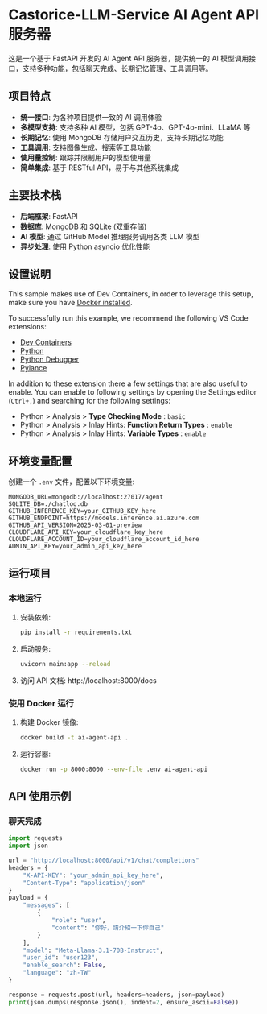 # Castorice-LLM-Service AI Agent API 服务器

这是一个基于 FastAPI 开发的 AI Agent API 服务器，提供统一的 AI 模型调用接口，支持多种功能，包括聊天完成、长期记忆管理、工具调用等。

## 项目特点

- **统一接口**: 为各种项目提供一致的 AI 调用体验
- **多模型支持**: 支持多种 AI 模型，包括 GPT-4o、GPT-4o-mini、LLaMA 等
- **长期记忆**: 使用 MongoDB 存储用户交互历史，支持长期记忆功能
- **工具调用**: 支持图像生成、搜索等工具功能
- **使用量控制**: 跟踪并限制用户的模型使用量
- **简单集成**: 基于 RESTful API，易于与其他系统集成

## 主要技术栈

- **后端框架**: FastAPI
- **数据库**: MongoDB 和 SQLite (双重存储)
- **AI 模型**: 通过 GitHub Model 推理服务调用各类 LLM 模型
- **异步处理**: 使用 Python asyncio 优化性能

## 设置说明

This sample makes use of Dev Containers, in order to leverage this setup, make sure you have [Docker installed](https://www.docker.com/products/docker-desktop).

To successfully run this example, we recommend the following VS Code extensions:

- [Dev Containers](https://marketplace.visualstudio.com/items?itemName=ms-vscode-remote.remote-containers)
- [Python](https://marketplace.visualstudio.com/items?itemName=ms-python.python)
- [Python Debugger](https://marketplace.visualstudio.com/items?itemName=ms-python.debugpy)
- [Pylance](https://marketplace.visualstudio.com/items?itemName=ms-python.vscode-pylance) 

In addition to these extension there a few settings that are also useful to enable. You can enable to following settings by opening the Settings editor (`Ctrl+,`) and searching for the following settings:

- Python > Analysis > **Type Checking Mode** : `basic`
- Python > Analysis > Inlay Hints: **Function Return Types** : `enable`
- Python > Analysis > Inlay Hints: **Variable Types** : `enable`

## 环境变量配置

创建一个 `.env` 文件，配置以下环境变量:

```env
MONGODB_URL=mongodb://localhost:27017/agent
SQLITE_DB=./chatlog.db
GITHUB_INFERENCE_KEY=your_GITHUB_KEY_here
GITHUB_ENDPOINT=https://models.inference.ai.azure.com
GITHUB_API_VERSION=2025-03-01-preview
CLOUDFLARE_API_KEY=your_cloudflare_key_here
CLOUDFLARE_ACCOUNT_ID=your_cloudflare_account_id_here
ADMIN_API_KEY=your_admin_api_key_here
```

## 运行项目

### 本地运行

1. 安装依赖:
   ```bash
   pip install -r requirements.txt
   ```

2. 启动服务:
   ```bash
   uvicorn main:app --reload
   ```

3. 访问 API 文档: http://localhost:8000/docs

### 使用 Docker 运行

1. 构建 Docker 镜像:
   ```bash
   docker build -t ai-agent-api .
   ```

2. 运行容器:
   ```bash
   docker run -p 8000:8000 --env-file .env ai-agent-api
   ```

## API 使用示例

### 聊天完成

```python
import requests
import json

url = "http://localhost:8000/api/v1/chat/completions"
headers = {
    "X-API-KEY": "your_admin_api_key_here",
    "Content-Type": "application/json"
}
payload = {
    "messages": [
        {
            "role": "user",
            "content": "你好，請介紹一下你自己"
        }
    ],
    "model": "Meta-Llama-3.1-70B-Instruct",
    "user_id": "user123",
    "enable_search": False,
    "language": "zh-TW"
}

response = requests.post(url, headers=headers, json=payload)
print(json.dumps(response.json(), indent=2, ensure_ascii=False))
```
<!-- 
## 将API升级为AI Agent的实施指南

当前系统已经实现了API层面的功能，接下来可以升级为全功能AI Agent。以下是实施路线图：

### 1. 增强工具函数系统

扩展 `app/utils/tools.py` 添加更多工具：

```python
# app/utils/tools.py

async def search_web(query: str) -> str:
    """执行网络搜索并返回结果"""
    # 实现搜索API的集成
    pass

async def analyze_data(data_source: str, query: str) -> dict:
    """分析数据"""
    # 实现数据分析逻辑
    pass

async def execute_tool(tool_name: str, tool_input: any) -> str:
    """工具执行统一入口"""
    tool_map = {
        "search_web": search_web,
        "analyze_data": analyze_data,
        # 添加更多工具
    }
    
    if tool_name not in tool_map:
        return f"错误: 未找到工具 '{tool_name}'"
    
    return await tool_map[tool_name](tool_input)
```

### 2. 实现ReAct框架

创建 `app/services/agent_service.py` 实现思考-行动-观察循环：

```python
# app/services/agent_service.py
from typing import List, Dict, Any
from app.services.llm_service import llm_service
from app.utils.tools import execute_tool

class AgentService:
    def __init__(self):
        self.llm_service = llm_service
        
    async def run_agent(self, user_id: str, task: str, model: str, max_steps: int = 5):
        """执行Agent任务，实现ReAct框架"""
        history = []
        
        for step in range(max_steps):
            # 获取思考和行动
            response = await self.llm_service.get_agent_response(task, history, model)
            
            # 如果决定直接回答
            if response["action"] == "answer":
                return {
                    "status": "complete",
                    "answer": response["action_input"],
                    "steps": history
                }
            
            # 执行工具调用
            observation = await execute_tool(response["action"], response["action_input"])
            history.append({
                "thought": response["thought"],
                "action": response["action"],
                "input": response["action_input"],
                "observation": observation
            })
            
        # 最终回答
        final_response = await self.llm_service.get_final_answer(task, history, model)
        return {
            "status": "complete",
            "answer": final_response,
            "steps": history
        }

agent_service = AgentService()
```

### 3. 添加API端点

在 `app/routers/api.py` 中：

```python
@router.post("/agent/run")
async def run_agent(
    request: schemas.AgentRequest,
    settings: Settings = Depends(get_settings_dependency),
    api_key: str = Depends(get_api_key)
):
    """执行Agent任务"""
    result = await agent_service.run_agent(
        user_id=request.user_id,
        task=request.task,
        model=request.model,
        max_steps=request.max_steps
    )
    
    return result
```

### 4. 关键概念与实施路线图

#### Agent核心组件

1. **工具系统**：Agent可以调用的各种功能
   - 搜索工具：从互联网获取最新信息
   - 数据分析工具：处理各种格式的数据
   - 文件处理工具：读取和处理文件内容

2. **记忆系统**：短期和长期记忆
   - 短期记忆：当前任务的执行历史
   - 长期记忆：用户偏好和过往交互的向量化存储

3. **推理引擎**：基于LLM的决策和思考能力
   - 思考能力：分析问题，合理规划解决方案
   - 行动选择：确定最佳下一步行动
   - 观察分析：理解执行结果，调整后续步骤

4. **规划系统**：分解任务为细化步骤
   - 任务理解：深入理解用户需求
   - 步骤规划：将复杂任务分解为可管理的步骤
   - 适应性调整：根据执行过程中的新信息调整计划

#### 分阶段实施计划

1. **第一阶段**: 构建基本工具系统
   - 实现工具注册机制
   - 添加3-5个核心工具
   - 完成工具执行框架

2. **第二阶段**: 实现ReAct框架
   - 构建"思考-行动-观察"循环
   - 实现推理逻辑和决策机制
   - 建立交互历史记录系统

3. **第三阶段**: 添加任务规划能力
   - 实现任务分析与目标识别
   - 建立递归子目标处理
   - 添加执行计划生成功能

4. **第四阶段**: 增强记忆检索系统
   - 实现嵌入向量存储
   - 添加相似度搜索功能
   - 建立长期记忆更新机制

5. **第五阶段**: 集成完整Agent流程
   - 将所有组件连接为完整流程
   - 添加用户反馈处理
   - 实现错误处理和自动恢复能力

#### 工具系统示例

```python
# 工具注册机制示例
from typing import Dict, Callable, Any, List
import inspect
import asyncio

class ToolRegistry:
    """工具注册系统，管理所有可用工具"""
    
    def __init__(self):
        self._tools: Dict[str, Callable] = {}
        self._tool_descriptions: Dict[str, Dict[str, Any]] = {}
        
    def register(self, name: str, description: str, tool_func: Callable):
        """注册新工具"""
        self._tools[name] = tool_func
        
        # 获取函数参数信息，自动生成参数描述
        sig = inspect.signature(tool_func)
        params = {}
        required = []
        
        for param_name, param in sig.parameters.items():
            if param_name == 'self':
                continue
                
            param_info = {"type": "string"}
            if param.annotation != inspect.Parameter.empty:
                if param.annotation == str:
                    param_info["type"] = "string"
                elif param.annotation == int:
                    param_info["type"] = "integer"
                
            # 检查参数是否有默认值
            if param.default == inspect.Parameter.empty:
                required.append(param_name)
                
            params[param_name] = param_info
        
        # 存储工具描述
        self._tool_descriptions[name] = {
            "name": name,
            "description": description,
            "parameters": {
                "type": "object",
                "properties": params,
                "required": required
            }
        }
```

完整的实施指南、示例代码和实现细节可参考 [AI Agent 实现指南](docs/agent_implementation.md)。

## AI Agent使用指南

一旦您实施了AI Agent功能，可以通过以下方式与Agent交互:

### 1. 使用API直接调用

```python
import requests
import json

url = "http://localhost:8000/api/v1/agent/run"
headers = {
    "X-API-KEY": "your_admin_api_key_here",
    "Content-Type": "application/json"
}
payload = {
    "user_id": "user123",
    "task": "帮我查找深圳明天的天气预报，并分析是否适合户外活动",
    "model": "Meta-Llama-3.1-70B-Instruct",
    "max_steps": 3  # 允许Agent最多执行3个步骤
}

response = requests.post(url, headers=headers, json=payload)
result = response.json()

print("Agent回答:", result["answer"])
print("\n执行步骤:")
for i, step in enumerate(result["steps"], 1):
    print(f"步骤 {i}:")
    print(f"思考: {step['thought']}")
    print(f"行动: {step['action']}")
    print(f"输入: {step['input']}")
    print(f"观察: {step['observation']}")
    print()
```

### 2. 查看执行历史

```python
import requests

url = "http://localhost:8000/api/v1/agent/history/user123"
headers = {
    "X-API-KEY": "your_admin_api_key_here"
}

response = requests.get(url, headers=headers)
history = response.json()["history"]

for item in history:
    print(f"任务: {item['task']}")
    print(f"时间: {item['timestamp']}")
    print(f"回答: {item['answer']}")
    print("---")
```

### 3. 典型用例示例

以下是一些Agent可以处理的典型用例:

#### 数据分析任务

```
"分析sales_data.csv文件，找出销售额最高的三个月，并解释可能的原因"
```

#### 复杂信息检索

```
"收集有关近期人工智能法规的信息，特别是欧盟和美国在2024年出台的新规定"
```

#### 多步骤问题解决

```
"帮我设计一个简单的健身计划，考虑我每周只有3天时间，每次1小时，目标是增肌"
```

#### 创意生成与建议

```
"我需要为一个科技初创公司想出5个可能的名称，公司专注于环保数据分析"
```

### 4. 自定义工具开发

您可以通过以下步骤添加自定义工具:

1. 在 `app/utils/tools.py` 中定义新工具函数
2. 在 `register_tools()` 函数中注册该工具
3. 重启服务以使新工具生效

工具函数示例:

```python
async def generate_chart(data_path: str, chart_type: str, x_column: str, y_column: str) -> str:
    """
    生成数据可视化图表
    
    参数:
    - data_path: 数据文件路径
    - chart_type: 图表类型 (bar, line, scatter)
    - x_column: X轴列名
    - y_column: Y轴列名
    """
    # 实现图表生成逻辑
    # ...
    
    # 返回图表的base64或URL
    return chart_base64
    
# 在register_tools()中注册
tool_registry.register(
    "generate_chart",
    "生成数据可视化图表，支持柱状图、折线图和散点图",
    generate_chart
)
```

## AI Agent最佳实践与故障排除

### 最佳实践

1. **任务清晰明确**
   - 给Agent的任务应该清晰、具体，并明确预期结果
   - 例如："查找2024年第一季度销售数据并制作图表"比"分析销售数据"更好

2. **合理设置步骤限制**
   - 对于简单任务，3-5个步骤通常足够
   - 对于复杂任务，可能需要8-10个步骤，或拆分为多个子任务

3. **设计良好的工具函数**
   - 工具函数应该有明确的单一职责
   - 提供详细的参数说明和错误处理
   - 返回结构化、易于理解的结果

4. **内存使用优化**
   - 对于长对话，使用向量数据库存储历史记忆
   - 实现相关性过滤，只检索与当前任务相关的历史信息

5. **模型选择**
   - 简单任务可使用较小模型如LLaMA-3.1-8B
   - 复杂任务需要更强大的模型如GPT-4o或LLaMA-3.1-70B

### 故障排除

1. **Agent卡在循环中**
   - **症状**: Agent重复执行类似步骤但不取得进展
   - **解决方案**: 
     - 提高提示词清晰度
     - 设置合理的最大步骤数
     - 在AgentService中添加循环检测逻辑

2. **工具执行失败**
   - **症状**: 工具返回错误，Agent无法处理
   - **解决方案**:
     - 改进工具错误处理，返回具体错误信息
     - 在工具函数中添加参数验证
     - 实现自动重试机制

3. **回答不相关或不完整**
   - **症状**: Agent回答与任务不相关或不完整
   - **解决方案**:
     - 改进最终回答提示词，强调任务目标
     - 在回答前添加验证步骤，确保回答相关性
     - 使用更强大的模型

4. **性能问题**
   - **症状**: Agent响应时间过长
   - **解决方案**:
     - 实现工具并行执行
     - 优化数据库查询
     - 对常见任务实现结果缓存

### 日志与监控

有效的日志记录和监控对于排查Agent问题至关重要。确保：

1. 记录每个Agent步骤的详细信息：
   ```python
   logger.info(f"步骤 {step}: 思考={thought}, 行动={action}, 结果={observation[:100]}...")
   ```

2. 监控工具执行时间：
   ```python
   start_time = time.time()
   result = await tool_func(**params)
   execution_time = time.time() - start_time
   logger.debug(f"工具 {tool_name} 执行时间: {execution_time:.2f}s")
   ```

3. 跟踪用户满意度：
   ```python
   @router.post("/agent/feedback")
   async def submit_feedback(
       request: schemas.FeedbackRequest,
       api_key: str = Depends(get_api_key)
   ):
       """提交Agent回答的反馈"""
       # 存储反馈并用于改进Agent
   ```

## 未来扩展方向

本项目作为基础框架，为构建强大的AI Agent提供了起点。以下是一些值得探索的扩展方向：

### 1. 多代理协作系统

实现多个专业Agent协作解决复杂问题：
- 研究Agent：专注于信息检索和分析
- 规划Agent：负责任务分解和规划
- 执行Agent：执行具体操作和工具调用
- 协调Agent：管理其他Agent并整合结果

```python
class AgentCoordinator:
    def __init__(self):
        self.research_agent = ResearchAgent()
        self.planning_agent = PlanningAgent()
        self.execution_agent = ExecutionAgent()
        
    async def solve_problem(self, task: str):
        # 1. 规划阶段
        plan = await self.planning_agent.create_plan(task)
        
        # 2. 研究阶段
        research_results = await self.research_agent.gather_information(task, plan)
        
        # 3. 执行阶段
        result = await self.execution_agent.execute_plan(plan, research_results)
        
        return result
```

### 2. 持久化对话状态

实现支持长期任务和会话的持久化机制：
- 保存Agent执行状态，支持暂停和恢复
- 维护会话上下文，实现跨会话的连续性
- 建立任务队列，处理需要长时间执行的任务

### 3. 自适应智能

让Agent随着使用而变得更智能：
- 基于用户反馈学习和改进决策
- 收集成功的解决方案模式，用于类似问题
- 根据不同任务自动调整策略

### 4. 自定义Agent个性

为不同领域或用途创建专业化Agent：
- 客服Agent：优化对客户问题的响应
- 研究Agent：专注于深入信息检索和分析
- 教育Agent：具有教学能力和耐心解释

### 5. 安全与隐私增强

加强Agent系统的安全性和隐私保护：
- 实现更严格的权限控制和验证机制
- 增加敏感信息检测和隐藏功能
- 提供数据匿名化选项

## 结语

AI Agent代表了人工智能应用的重要发展方向，将大型语言模型从简单的问答系统转变为能够执行复杂任务的智能助手。通过本项目框架，您可以构建适合各种业务场景的智能代理系统。

关键在于循序渐进地实施功能，确保每个组件都经过充分测试，并随着实际使用不断优化。通过合理的架构设计和实施最佳实践，您可以构建出既实用又强大的AI Agent系统，为用户提供真正有价值的智能服务。

无论您是希望创建企业级智能助手，还是专注于特定领域的专业Agent，本框架都可以作为坚实的起点，帮助您快速实现和部署AI Agent应用。

---

**附录: 相关资源**

- [ReAct论文](https://arxiv.org/abs/2210.03629) - 关于思考-行动-观察框架
- [LangChain文档](https://python.langchain.com/docs/get_started/introduction) - 另一个流行的Agent框架
- [FastAPI文档](https://fastapi.tiangolo.com/) - 后端框架官方文档
- [MongoDB Atlas](https://www.mongodb.com/cloud/atlas) - 云数据库服务，适合存储Agent数据 -->
